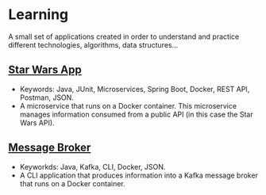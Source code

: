 # **Learning**
A small set of applications created in order to understand and practice different technologies, algorithms, data structures...

## [Star Wars App](https://github.com/eleagece/Learning/tree/main/StarWarsApp#readme)
* Keywords: Java, JUnit, Microservices, Spring Boot, Docker, REST API, Postman, JSON.
* A microservice that runs on a Docker container. This microservice manages information consumed from a public API (in this case the Star Wars API).

## [Message Broker](https://github.com/eleagece/Learning/tree/main/MessageBroker#readme)
* Keyworkds: Java, Kafka, CLI, Docker, JSON.
* A CLI application that produces information into a Kafka message broker that runs on a Docker container.
